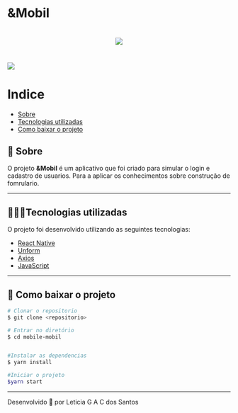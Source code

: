 # &Mobil
<h1  align = "center">
<img src = "https://ik.imagekit.io/gtwmhakom4/7e60ca4d-9655-4a31-ae8e-cce5f57cf48f_200x200_No_vSEwcU.png"> 
<h1>

<h1>
    <img src="https://ik.imagekit.io/gtwmhakom4/Captura_de_Tela_2020-07-09_a_s_16.21.16_yoUeVphoaY.png">
    
<h1>

# Indice

- [Sobre](#-sobre)
- [Tecnologias utilizadas](#-tecnologias-utilizadas)
- [Como baixar o projeto](#-como-baixar-o-projeto)


## 📓 Sobre

O projeto **&Mobil** é um aplicativo que foi criado para simular o login e cadastro de usuarios. Para a aplicar os conhecimentos sobre construção de fomrulario. 

---

## 👩🏻‍💻Tecnologias utilizadas

O projeto foi desenvolvido utilizando as seguintes tecnologias:

- [React Native](https://reactnative.dev/docs/getting-started)
- [Unform](https://unform.dev/)
- [Axios](https://github.com/axios/axios)
- [JavaScript](https://developer.mozilla.org/pt-BR/docs/Web/JavaScript)

---

## 📩 Como baixar o projeto


```bash
# Clonar o repositorio
$ git clone <repositorio>

# Entrar no diretório
$ cd mobile-mobil


#Instalar as dependencias
$ yarn install

#Iniciar o projeto
$yarn start

```
---
Desenvolvido 💜 por Leticia G A C dos Santos